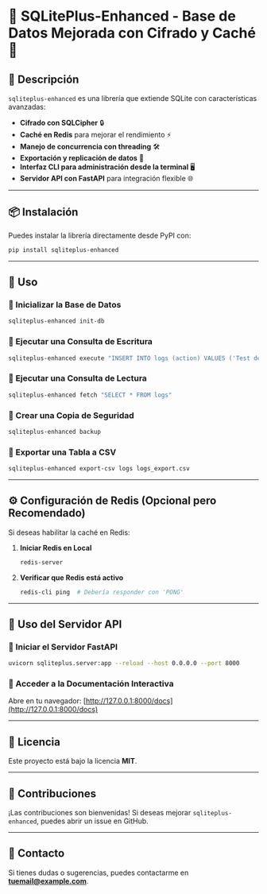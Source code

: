 # 📌 SQLitePlus-Enhanced - Base de Datos Mejorada con Cifrado y Caché 🚀

## 📖 Descripción
`sqliteplus-enhanced` es una librería que extiende SQLite con características avanzadas:
- **Cifrado con SQLCipher** 🔒
- **Caché en Redis** para mejorar el rendimiento ⚡
- **Manejo de concurrencia con threading** 🛠️
- **Exportación y replicación de datos** 📂
- **Interfaz CLI para administración desde la terminal** 🖥️
- **Servidor API con FastAPI** para integración flexible 🌐

---

## 📦 Instalación
Puedes instalar la librería directamente desde PyPI con:
```bash
pip install sqliteplus-enhanced
```

---

## 🚀 Uso

### **🔹 Inicializar la Base de Datos**
```bash
sqliteplus-enhanced init-db
```

### **🔹 Ejecutar una Consulta de Escritura**
```bash
sqliteplus-enhanced execute "INSERT INTO logs (action) VALUES ('Test desde CLI')"
```

### **🔹 Ejecutar una Consulta de Lectura**
```bash
sqliteplus-enhanced fetch "SELECT * FROM logs"
```

### **🔹 Crear una Copia de Seguridad**
```bash
sqliteplus-enhanced backup
```

### **🔹 Exportar una Tabla a CSV**
```bash
sqliteplus-enhanced export-csv logs logs_export.csv
```

---

## ⚙️ Configuración de Redis (Opcional pero Recomendado)
Si deseas habilitar la caché en Redis:
1. **Iniciar Redis en Local**
   ```bash
   redis-server
   ```
2. **Verificar que Redis está activo**
   ```bash
   redis-cli ping  # Debería responder con 'PONG'
   ```

---

## 📡 Uso del Servidor API
### **🔹 Iniciar el Servidor FastAPI**
```bash
uvicorn sqliteplus.server:app --reload --host 0.0.0.0 --port 8000
```

### **🔹 Acceder a la Documentación Interactiva**
Abre en tu navegador: [http://127.0.0.1:8000/docs](http://127.0.0.1:8000/docs)

---

## 📜 Licencia
Este proyecto está bajo la licencia **MIT**.

---

## 🤝 Contribuciones
¡Las contribuciones son bienvenidas! Si deseas mejorar `sqliteplus-enhanced`, puedes abrir un issue en GitHub.

---

## 📧 Contacto
Si tienes dudas o sugerencias, puedes contactarme en **[tuemail@example.com](mailto:tuemail@example.com)**.
